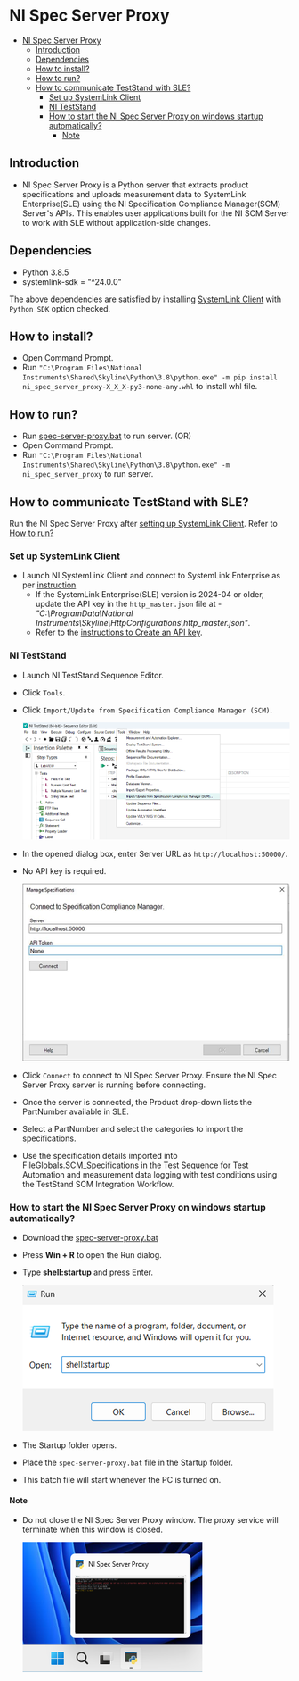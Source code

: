# NI Spec Server Proxy

- [NI Spec Server Proxy](#ni-spec-server-proxy)
  - [Introduction](#introduction)
  - [Dependencies](#dependencies)
  - [How to install?](#how-to-install)
  - [How to run?](#how-to-run)
  - [How to communicate TestStand with SLE?](#how-to-communicate-teststand-with-sle)
    - [Set up SystemLink Client](#set-up-systemlink-client)
    - [NI TestStand](#ni-teststand)
    - [How to start the NI Spec Server Proxy on windows startup automatically?](#how-to-start-the-ni-spec-server-proxy-on-windows-startup-automatically)
      - [Note](#note)

## Introduction

- NI Spec Server Proxy is a Python server that extracts product specifications and uploads measurement data to SystemLink Enterprise(SLE) using the NI Specification Compliance Manager(SCM) Server's APIs. This enables user applications built for the NI SCM Server to work with SLE without application-side changes.

## Dependencies

- Python 3.8.5
- systemlink-sdk = "^24.0.0"

The above dependencies are satisfied by installing [SystemLink Client](https://www.ni.com/en/support/downloads/software-products/download.systemlink-client.html) with `Python SDK` option checked.

## How to install?

- Open Command Prompt.
- Run `"C:\Program Files\National Instruments\Shared\Skyline\Python\3.8\python.exe" -m pip install ni_spec_server_proxy-X_X_X-py3-none-any.whl` to install whl file.

## How to run?

- Run [spec-server-proxy.bat](batch_files/spec-server-proxy.bat) to run server.
(OR)
- Open Command Prompt.
- Run `"C:\Program Files\National Instruments\Shared\Skyline\Python\3.8\python.exe" -m ni_spec_server_proxy` to run server.

## How to communicate TestStand with SLE?

Run the NI Spec Server Proxy after [setting up SystemLink Client](#set-up-systemlink-client). Refer to [How to run?](#how-to-run)

### Set up SystemLink Client

- Launch NI SystemLink Client and connect to SystemLink Enterprise as per [instruction](https://www.ni.com/docs/en-US/bundle/systemlink-enterprise/page/setting-up-systemlink-client.html#:~:text=Search%20for%20and%20install%20NI,which%20you%20want%20to%20connect.)
  - If the SystemLink Enterprise(SLE) version is 2024-04 or older, update the API key in the `http_master.json` file at - *"C:\ProgramData\National Instruments\Skyline\HttpConfigurations\http_master.json"*.
  - Refer to the [instructions to Create an API key](https://www.ni.com/docs/en-US/bundle/systemlink-enterprise/page/creating-an-api-key.html).

### NI TestStand

- Launch NI TestStand Sequence Editor.
- Click `Tools`.
- Click `Import/Update from Specification Compliance Manager (SCM)`.

  ![ToolsOption](docs/images/ToolsOption.png)

- In the opened dialog box, enter Server URL as `http://localhost:50000/`.
- No API key is required.

  ![ConnectToSLE](docs/images/ConnectToSLE.png)

- Click `Connect` to connect to NI Spec Server Proxy. Ensure the NI Spec Server Proxy server is running before connecting.
- Once the server is connected, the Product drop-down lists the PartNumber available in SLE.
- Select a PartNumber and select the categories to import the specifications.
- Use the specification details imported into FileGlobals.SCM_Specifications in the Test Sequence for Test Automation and measurement data logging with test conditions using the TestStand SCM Integration Workflow.

### How to start the NI Spec Server Proxy on windows startup automatically?

- Download the [spec-server-proxy.bat](batch_files/spec-server-proxy.bat)
- Press **Win + R** to open the Run dialog.
- Type **shell:startup** and press Enter.

  ![RunDialog](docs/images/RunDialog.png)

- The Startup folder opens.
- Place the `spec-server-proxy.bat` file in the Startup folder.
- This batch file will start whenever the PC is turned on.

#### Note

- Do not close the NI Spec Server Proxy window. The proxy service will terminate when this window is closed.

  ![ProxyServerWindow](docs/images/ProxyServerWindow.png)
